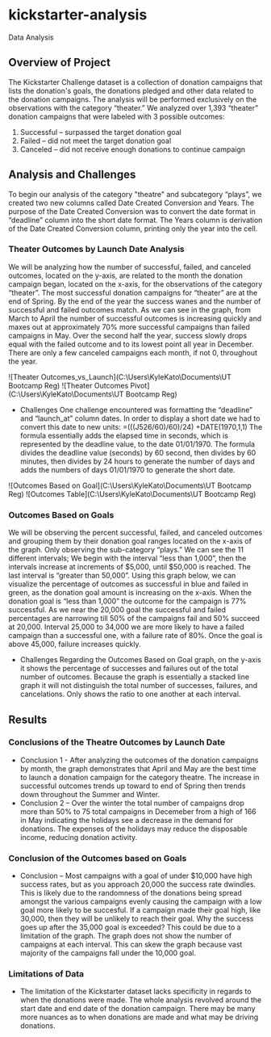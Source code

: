 # kickstarter-analysis
Data Analysis
  ## Overview of Project
  The Kickstarter Challenge dataset is a collection of donation campaigns that lists the donation's goals, the donations pledged and other data related to the donation campaigns. The analysis will be performed exclusively on the observations with the category “theater.” We analyzed over 1,393 “theater” donation campaigns that were labeled with 3 possible outcomes:
  1. Successful – surpassed the target donation goal
  2. Failed – did not meet the target donation goal
  3. Canceled – did not receive enough donations to continue campaign

  ## Analysis and Challenges
  
To begin our analysis of the category "theatre" and subcategory “plays”, we created two new columns called Date Created Conversion and Years. The purpose of the Date Created Conversion was to convert the date format in “deadline” column into the short date format. The Years column is derivation of the Date Created Conversion column, printing only the year into the cell.
    
### Theater Outcomes by Launch Date Analysis
We will be analyzing how the number of successful, failed, and canceled outcomes, located on the y-axis, are related to the month the donation campaign began, located on the x-axis, for the observations of the category “theater”. 
The most successful donation campaigns for “theater” are at the end of Spring. By the end of the year the success wanes and the number of successful and failed outcomes match. As we can see in the graph, from March to April the number of successful outcomes is increasing quickly and maxes out at approximately 70% more successful campaigns than failed campaigns in May. Over the second half the year, success slowly drops equal with the failed outcome and to its lowest point all year in December. There are only a few canceled campaigns each month, if not 0, throughout the year.

![Theater Outcomes_vs_Launch](C:\Users\KyleKato\Documents\UT Bootcamp Reg)
![Theater Outcomes Pivot](C:\Users\KyleKato\Documents\UT Bootcamp Reg)

- Challenges
One challenge encountered was formatting the “deadline” and “launch_at” column dates. In order to display a short date we had to convert this date to new units: =(((J526/60)/60)/24) +DATE(1970,1,1)
The formula essentially adds the elapsed time in seconds, which is represented by the deadline value, to the date 01/01/1970. The formula divides the deadline value (seconds) by 60 second, then divides by 60 minutes, then divides by 24 hours to generate the number of days and adds the numbers of days 01/01/1970 to generate the short date.

![Outcomes Based on Goal](C:\Users\KyleKato\Documents\UT Bootcamp Reg)
![Outcomes Table](C:\Users\KyleKato\Documents\UT Bootcamp Reg)

### Outcomes Based on Goals
We will be observing the percent successful, failed, and canceled outcomes and grouping them by their donation goal ranges located on the x-axis of the graph. Only observing the sub-category “plays.” We can see the 11 different intervals; We begin with the interval “less than 1,000”, then the intervals increase at increments of $5,000, until $50,000 is reached. The last interval is “greater than 50,000”. Using this graph below, we can visualize the percentage of outcomes as successful in blue and failed in green, as the donation goal amount is increasing on the x-axis.
When the donation goal is “less than 1,000” the outcome for the campaign is 77% successful. As we near the 20,000 goal the successful and failed percentages are narrowing till 50% of the campaigns fail and 50% succeed at 20,000. Interval 25,000 to 34,000 we are more likely to have a failed campaign than a successful one, with a failure rate of 80%. Once the goal is above 45,000, failure increases quickly.

- Challenges
Regarding the Outcomes Based on Goal graph, on the y-axis it shows the percentage of successes and failures out of the total number of outcomes. Because the graph is essentially a stacked line graph it will not distinguish the total number of successes, failures, and cancelations. Only shows the ratio to one another at each interval.

## Results
### Conclusions of the Theatre Outcomes by Launch Date
- Conclusion 1 - After analyzing the outcomes of the donation campaigns by month, the graph demonstrates that April and May are the best time to launch a donation campaign for the category theatre. The increase in successful outcomes trends up toward to end of Spring then trends down throughout the Summer and Winter.
- Conclusion 2 – Over the winter the total number of campaigns drop more than 50% to 75 total campaigns in Decemeber from a high of 166 in May indicating the holidays see a decrease in the demand for donations. The expenses of the holidays may reduce the disposable income, reducing donation activity.

### Conclusion of the Outcomes based on Goals
- Conclusion – Most campaigns with a goal of under $10,000 have high success rates, but as you approach 20,000 the success rate dwindles. This is likely due to the randomness of the donations being spread amongst the various campaigns evenly causing the campaign with a low goal more likely to be succesful. If a campaign made their goal high, like 30,000, then they will be unlikely to reach their goal. Why the success goes up after the 35,000 goal is exceeded? This could be due to a limitation of the graph. The graph does not show the number of campaigns at each interval. This can skew the graph because vast majority of the campaigns fall under the 10,000 goal. 

### Limitations of Data
- The limitation of the Kickstarter dataset lacks specificity in regards to when the donations were made. The whole analysis revolved around the start date and end date of the donation campaign. There may be many more nuances as to when donations are made and what may be driving donations. 
